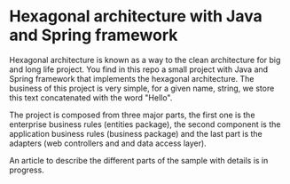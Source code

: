 # Hexagonal architecture with Java and Spring framework
Hexagonal architecture is known as a way to the clean architecture for big and long life project.
You find in this repo a small project with Java and Spring framework that implements the hexagonal architecture.
The business of this project is very simple, for a given name, string, we store this text concatenated with the word "Hello".

The project is composed from three major parts, the first one is the enterprise business rules (entities package), the second component is the application business rules (business package) and the last part is the adapters (web controllers and and data access layer).

An article to describe the different parts of the sample with details is in progress.
